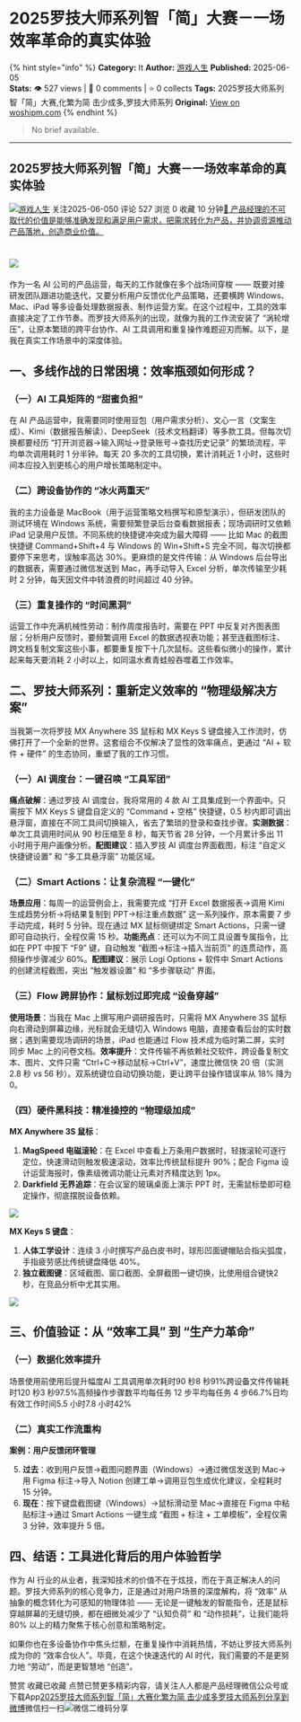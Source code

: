 # 2025罗技大师系列智「简」大赛－一场效率革命的真实体验
{% hint style="info" %}
**Category:** It
**Author:** [游戏人生](https://www.woshipm.com/u/947820)
**Published:** 2025-06-05  
**Stats:** 👁️ 527 views | 💬 0 comments | ⭐ 0 collects
**Tags:** 2025罗技大师系列智「简」大赛,化繁为简 击少成多,罗技大师系列
**Original:** [View on woshipm.com](https://www.woshipm.com/it/6226719.html)
{% endhint %}
> No brief available.

---

## 2025罗技大师系列智「简」大赛－一场效率革命的真实体验

[![](https://image.woshipm.com/wp-files/2019/12/VpZlUbqm7LMTW6B82fOe.jpg!/both/72x72)](https://www.woshipm.com/u/947820)[游戏人生](https://www.woshipm.com/u/947820) 关注2025-06-050 评论 527 浏览 0 收藏 10 分钟[🔗 产品经理的不可取代的价值是能够准确发现和满足用户需求，把需求转化为产品，并协调资源推动产品落地，创造商业价值。](https://ke.qidianla.com/courses/90pm)

# ![](https://image.woshipm.com/2023/04/13/60f506ce-d9de-11ed-8fc2-00163e0b5ff3.jpg)

作为一名 AI 公司的产品运营，每天的工作就像在多个战场间穿梭 —— 既要对接研发团队跟进功能迭代，又要分析用户反馈优化产品策略，还要横跨 Windows、Mac、iPad 等多设备处理数据报表、制作运营方案。在这个过程中，工具的效率直接决定了工作节奏。而罗技大师系列的出现，就像为我的工作流安装了 “涡轮增压”，让原本繁琐的跨平台协作、AI 工具调用和重复操作难题迎刃而解。以下，是我在真实工作场景中的深度体验。

## ****一、多线作战的日常困境：效率瓶颈如何形成？****

### ****（一）AI 工具矩阵的 “甜蜜负担”****

在 AI 产品运营中，我需要同时使用豆包（用户需求分析）、文心一言（文案生成）、Kimi（数据报告解读）、DeepSeek（技术文档翻译）等多款工具。但每次切换都要经历 “打开浏览器→输入网址→登录账号→查找历史记录” 的繁琐流程，平均单次调用耗时 1 分半钟。每天 20 多次的工具切换，累计消耗近 1 小时，这些时间本应投入到更核心的用户增长策略制定中。

### ****（二）跨设备协作的 “冰火两重天”****

我的主力设备是 MacBook（用于运营策略文档撰写和原型演示），但研发团队的测试环境在 Windows 系统，需要频繁登录后台查看数据报表；现场调研时又依赖 iPad 记录用户反馈。不同系统的快捷键冲突成为最大障碍 —— 比如 Mac 的截图快捷键 Command+Shift+4 与 Windows 的 Win+Shift+S 完全不同，每次切换都要停下来思考，误触率高达 30%。更麻烦的是文件传输：从 Windows 后台导出的数据表，需要通过微信发送到 Mac，再手动导入 Excel 分析，单次传输至少耗时 2 分钟，每天因文件中转浪费的时间超过 40 分钟。

### ****（三）重复操作的 “时间黑洞”****

运营工作中充满机械性劳动：制作周度报告时，需要在 PPT 中反复对齐图表图层；分析用户反馈时，要频繁调用 Excel 的数据透视表功能；甚至连截图标注、跨文档复制文案这些小事，都要重复按下十几次鼠标。这些看似微小的操作，累计起来每天要消耗 2 小时以上，如同温水煮青蛙般吞噬着工作效率。

## ****二、罗技大师系列：重新定义效率的 “物理级解决方案”****

当我第一次将罗技 MX Anywhere 3S 鼠标和 MX Keys S 键盘接入工作流时，仿佛打开了一个全新的世界。这套组合不仅解决了显性的效率痛点，更通过 “AI + 软件 + 硬件” 的生态协同，重塑了我的工作习惯。

### ****（一）AI 调度台：一键召唤 “工具军团”****

****痛点破解****：通过罗技 AI 调度台，我将常用的 4 款 AI 工具集成到一个界面中。只需按下 MX Keys S 键盘自定义的 “Command + 空格” 快捷键，0.5 秒内即可调出悬浮窗，直接在不同工具间切换输入，省去了繁琐的登录和查找步骤。****实测数据****：单次工具调用时间从 90 秒压缩至 8 秒，每天节省 28 分钟，一个月累计多出 11 小时用于用户画像分析。****配图建议****：插入罗技 AI 调度台界面截图，标注 “自定义快捷键设置” 和 “多工具悬浮窗” 功能区域。

### ****（二）Smart Actions：让复杂流程 “一键化”****

****场景应用****：每周一的运营例会上，我需要完成 “打开 Excel 数据报表→调用 Kimi 生成趋势分析→将结果复制到 PPT→标注重点数据” 这一系列操作，原本需要 7 步手动完成，耗时 5 分钟。现在通过 MX 鼠标侧键绑定 Smart Actions，只需一键即可自动执行，全程仅需 15 秒。****功能亮点****：还可以为不同工具设置专属指令，比如在 PPT 中按下 “F9” 键，自动触发 “截图→标注→插入当前页” 的连贯动作，高频操作步骤减少 60%。****配图建议****：展示 Logi Options + 软件中 Smart Actions 的创建流程截图，突出 “触发器设置” 和 “多步骤联动” 界面。

### ****（三）Flow 跨屏协作：鼠标划过即完成 “设备穿越”****

****使用场景****：当我在 Mac 上撰写用户调研报告时，只需将 MX Anywhere 3S 鼠标向右滑动到屏幕边缘，光标就会无缝切入 Windows 电脑，直接查看后台的实时数据；遇到需要现场调研的场景，iPad 也能通过 Flow 技术成为临时第二屏，实时同步 Mac 上的问卷文档。****效率提升****：文件传输不再依赖社交软件，跨设备复制文本、图片、文件只需 “Ctrl+C→移动鼠标→Ctrl+V”，速度比微信快 20 倍（实测 2.8 秒 vs 56 秒）。双系统键位自动切换功能，更让跨平台操作错误率从 18% 降为 0。

### ****（四）硬件黑科技：精准操控的 “物理级加成”****

****MX Anywhere 3S 鼠标****：

1.  ****MagSpeed 电磁滚轮****：在 Excel 中查看上万条用户数据时，轻拨滚轮可逐行定位，快速滑动则触发极速滚动，效率比传统鼠标提升 90%；配合 Figma 设计运营海报时，像素级微调功能让元素对齐精度达到 1px。
2.  ****Darkfield 无界追踪****：在会议室的玻璃桌面上演示 PPT 时，无需鼠标垫即可稳定操作，彻底摆脱设备依赖。

![](https://image.woshipm.com/wp-files/2025/06/cc4J5Dej42rCnPaU8TdL.jpg)

****MX Keys S 键盘****：

1.  ****人体工学设计****：连续 3 小时撰写产品白皮书时，球形凹面键帽贴合指尖弧度，手指疲劳感比传统键盘降低 40%。
2.  ****独立截图键****：区域截图、窗口截图、全屏截图一键切换，比使用组合键快2 秒，在竞品分析中尤其实用。

![](https://image.woshipm.com/wp-files/2025/06/iBbcqwSmQGPICVnQYnQH.jpg)

## ****三、价值验证：从 “效率工具” 到 “生产力革命”****

### ****（一）数据化效率提升****

场景使用前使用后提升幅度AI 工具调用单次耗时90 秒8 秒91%跨设备文件传输耗时120 秒3 秒97.5%高频操作步骤数平均每任务 12 步平均每任务 4 步66.7%日均有效工作时间5.5 小时7.8 小时42%

### ****（二）真实工作流重构****

****案例：用户反馈闭环管理****

5.  ****过去****：收到用户反馈→截图问题界面（Windows）→通过微信发送到 Mac→用 Figma 标注→导入 Notion 创建工单→调用豆包生成优化建议，全程耗时 15 分钟。
6.  ****现在****：按下键盘截图键（Windows）→鼠标滑动至 Mac→直接在 Figma 中粘贴标注→通过 Smart Actions 一键生成 “截图 + 标注 + 工单模板”，全程仅需 3 分钟，效率提升 5 倍。

## ****四、结语：工具进化背后的用户体验哲学****

作为 AI 行业的从业者，我深知技术的价值不在于炫技，而在于真正解决人的问题。罗技大师系列的核心竞争力，正是通过对用户场景的深度解构，将 “效率” 从抽象的概念转化为可感知的物理体验 —— 无论是一键触发的智能指令，还是鼠标穿越屏幕的无缝切换，都在细微处减少了 “认知负荷” 和 “动作损耗”，让我们能将 80% 以上的精力聚焦于核心创意和策略制定。

如果你也在多设备协作中焦头烂额，在重复操作中消耗热情，不妨让罗技大师系列成为你的 “效率合伙人”。毕竟，在这个快速迭代的 AI 时代，我们需要的不是更努力地 “劳动”，而是更智慧地 “创造”。

赞赏 收藏已收藏 点赞已赞更多精彩内容，请关注人人都是产品经理微信公众号或下载App[2025罗技大师系列智「简」大赛](https://www.woshipm.com/tag/2025%e7%bd%97%e6%8a%80%e5%a4%a7%e5%b8%88%e7%b3%bb%e5%88%97%e6%99%ba%e3%80%8c%e7%ae%80%e3%80%8d%e5%a4%a7%e8%b5%9b)[化繁为简 击少成多](https://www.woshipm.com/tag/%e5%8c%96%e7%b9%81%e4%b8%ba%e7%ae%80-%e5%87%bb%e5%b0%91%e6%88%90%e5%a4%9a)[罗技大师系列](https://www.woshipm.com/tag/%e7%bd%97%e6%8a%80%e5%a4%a7%e5%b8%88%e7%b3%bb%e5%88%97)[分享到微博](https://service.weibo.com/share/share.php?appkey=2775287854&title=2025罗技大师系列智「简」大赛－一场效率革命的真实体验&url=https://www.woshipm.com/it/6226719.html&pic=https://image.woshipm.com/2023/04/13/60f506ce-d9de-11ed-8fc2-00163e0b5ff3.jpg)微信扫一扫![微信二维码](https://api.pwmqr.com/qrcode/create/?url=https://www.woshipm.com/it/6226719.html)分享